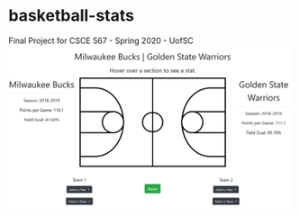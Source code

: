# basketball-stats
Final Project for CSCE 567 - Spring 2020 - UofSC
![Screenshot](./screenshot.png)
